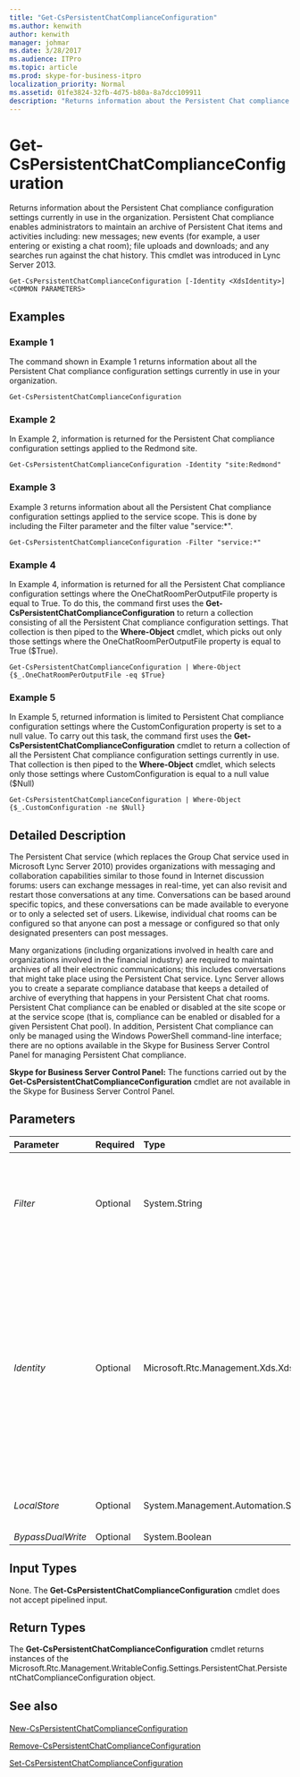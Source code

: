 ```yaml
---
title: "Get-CsPersistentChatComplianceConfiguration"
ms.author: kenwith
author: kenwith
manager: johmar
ms.date: 3/28/2017
ms.audience: ITPro
ms.topic: article
ms.prod: skype-for-business-itpro
localization_priority: Normal
ms.assetid: 01fe3824-32fb-4d75-b80a-8a7dcc109911
description: "Returns information about the Persistent Chat compliance configuration settings currently in use in the organization. Persistent Chat compliance enables administrators to maintain an archive of Persistent Chat items and activities including: new messages; new events (for example, a user entering or existing a chat room); file uploads and downloads; and any searches run against the chat history. This cmdlet was introduced in Lync Server 2013."
---
```


# Get-CsPersistentChatComplianceConfiguration
 
Returns information about the Persistent Chat compliance configuration settings currently in use in the organization. Persistent Chat compliance enables administrators to maintain an archive of Persistent Chat items and activities including: new messages; new events (for example, a user entering or existing a chat room); file uploads and downloads; and any searches run against the chat history. This cmdlet was introduced in Lync Server 2013.
  
```
Get-CsPersistentChatComplianceConfiguration [-Identity <XdsIdentity>] <COMMON PARAMETERS>

```

## Examples
<a name="Examples"> </a>

### Example 1

The command shown in Example 1 returns information about all the Persistent Chat compliance configuration settings currently in use in your organization.
  
```
Get-CsPersistentChatComplianceConfiguration
```

### Example 2

In Example 2, information is returned for the Persistent Chat compliance configuration settings applied to the Redmond site.
  
```
Get-CsPersistentChatComplianceConfiguration -Identity "site:Redmond"
```

### Example 3

Example 3 returns information about all the Persistent Chat compliance configuration settings applied to the service scope. This is done by including the Filter parameter and the filter value "service:\*".
  
```
Get-CsPersistentChatComplianceConfiguration -Filter "service:*"
```

### Example 4

In Example 4, information is returned for all the Persistent Chat compliance configuration settings where the OneChatRoomPerOutputFile property is equal to True. To do this, the command first uses the **Get-CsPersistentChatComplianceConfiguration** to return a collection consisting of all the Persistent Chat compliance configuration settings. That collection is then piped to the **Where-Object** cmdlet, which picks out only those settings where the OneChatRoomPerOutputFile property is equal to True ($True).
  
```
Get-CsPersistentChatComplianceConfiguration | Where-Object {$_.OneChatRoomPerOutputFile -eq $True}
```

### Example 5

In Example 5, returned information is limited to Persistent Chat compliance configuration settings where the CustomConfiguration property is set to a null value. To carry out this task, the command first uses the **Get-CsPersistentChatComplianceConfiguration** cmdlet to return a collection of all the Persistent Chat compliance configuration settings currently in use. That collection is then piped to the **Where-Object** cmdlet, which selects only those settings where CustomConfiguration is equal to a null value ($Null)
  
```
Get-CsPersistentChatComplianceConfiguration | Where-Object {$_.CustomConfiguration -ne $Null}
```

## Detailed Description
<a name="DetailedDescription"> </a>

The Persistent Chat service (which replaces the Group Chat service used in Microsoft Lync Server 2010) provides organizations with messaging and collaboration capabilities similar to those found in Internet discussion forums: users can exchange messages in real-time, yet can also revisit and restart those conversations at any time. Conversations can be based around specific topics, and these conversations can be made available to everyone or to only a selected set of users. Likewise, individual chat rooms can be configured so that anyone can post a message or configured so that only designated presenters can post messages.
  
Many organizations (including organizations involved in health care and organizations involved in the financial industry) are required to maintain archives of all their electronic communications; this includes conversations that might take place using the Persistent Chat service. Lync Server allows you to create a separate compliance database that keeps a detailed of archive of everything that happens in your Persistent Chat chat rooms. Persistent Chat compliance can be enabled or disabled at the site scope or at the service scope (that is, compliance can be enabled or disabled for a given Persistent Chat pool). In addition, Persistent Chat compliance can only be managed using the Windows PowerShell command-line interface; there are no options available in the Skype for Business Server Control Panel for managing Persistent Chat compliance.
  
 **Skype for Business Server Control Panel:** The functions carried out by the **Get-CsPersistentChatComplianceConfiguration** cmdlet are not available in the Skype for Business Server Control Panel.
  
## Parameters
<a name="DetailedDescription"> </a>

|**Parameter**|**Required**|**Type**|**Description**|
|:-----|:-----|:-----|:-----|
| _Filter_ <br/> |Optional  <br/> |System.String  <br/> |Enables you to use wildcards when specifying the collection (or collections) of Persistent Chat compliance settings to be returned. For example, this syntax returns all the settings policies configured at the service scope:  <br/>  `-Filter "service:*"` <br/> The Filter and Identity parameters cannot be used in the same command.  <br/> |
| _Identity_ <br/> |Optional  <br/> |Microsoft.Rtc.Management.Xds.XdsIdentity  <br/> |Unique identifier for the Persistent Chat compliance settings to be returned. To return the global collection, use this syntax:  <br/>  `-Identity "global"` <br/> To return a collection of settings configured at the site scope, use syntax similar to this:  <br/>  `-Identity "site:Redmond"` <br/> To return a collection configured at the service scope, use syntax like this:  <br/>  `-Identity "service:PersistentChatServer:atl-gc-001.litwareinc.com"` <br/> Note that you cannot use wildcards with the Identity parameter.  <br/> If neither the Identity parameter nor the Filter parameter are included in a command then the **Get-CsPersistentChatComplianceConfiguration** cmdlet will return information about all the Persistent Chat compliance settings in use in your organization. <br/> |
| _LocalStore_ <br/> |Optional  <br/> |System.Management.Automation.SwitchParameter  <br/> |Retrieves the Persistent Chat compliance data from the local replica of the Central Management store rather than from the Central Management store itself.  <br/> |
| _BypassDualWrite_ <br/> |Optional  <br/> |System.Boolean  <br/> |PARAMVALUE: $true | $false  <br/> |
   
## Input Types
<a name="InputTypes"> </a>

None. The **Get-CsPersistentChatComplianceConfiguration** cmdlet does not accept pipelined input.
  
## Return Types
<a name="ReturnTypes"> </a>

The **Get-CsPersistentChatComplianceConfiguration** cmdlet returns instances of the Microsoft.Rtc.Management.WritableConfig.Settings.PersistentChat.PersistentChatComplianceConfiguration object.
  
## See also
<a name="ReturnTypes"> </a>

#### 

[New-CsPersistentChatComplianceConfiguration](new-cspersistentchatcomplianceconfiguration.md)
  
[Remove-CsPersistentChatComplianceConfiguration](remove-cspersistentchatcomplianceconfiguration.md)
  
[Set-CsPersistentChatComplianceConfiguration](set-cspersistentchatcomplianceconfiguration.md)

